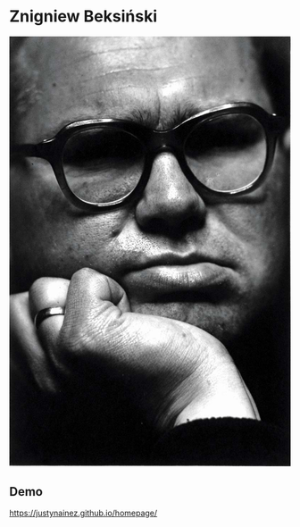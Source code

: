 # Znigniew Beksiński

![Zbigniew](images/Zdzisław-Beksiński-portret-2.jpg) 

## Demo
https://justynainez.github.io/homepage/
